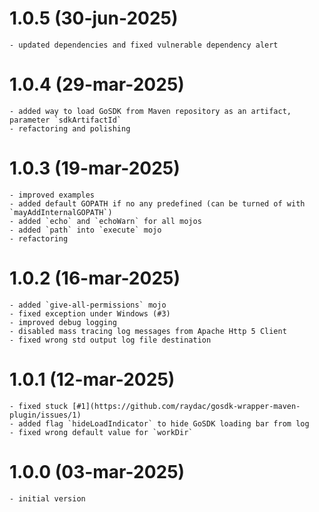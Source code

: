# 1.0.5 (30-jun-2025)

    - updated dependencies and fixed vulnerable dependency alert

# 1.0.4 (29-mar-2025)

    - added way to load GoSDK from Maven repository as an artifact, parameter `sdkArtifactId`
    - refactoring and polishing

# 1.0.3 (19-mar-2025)

    - improved examples
    - added default GOPATH if no any predefined (can be turned of with `mayAddInternalGOPATH`)
    - added `echo` and `echoWarn` for all mojos
    - added `path` into `execute` mojo
    - refactoring

# 1.0.2 (16-mar-2025)

    - added `give-all-permissions` mojo
    - fixed exception under Windows (#3)
    - improved debug logging
    - disabled mass tracing log messages from Apache Http 5 Client
    - fixed wrong std output log file destination

# 1.0.1 (12-mar-2025)

    - fixed stuck [#1](https://github.com/raydac/gosdk-wrapper-maven-plugin/issues/1)
    - added flag `hideLoadIndicator` to hide GoSDK loading bar from log
    - fixed wrong default value for `workDir`

# 1.0.0 (03-mar-2025)

    - initial version
